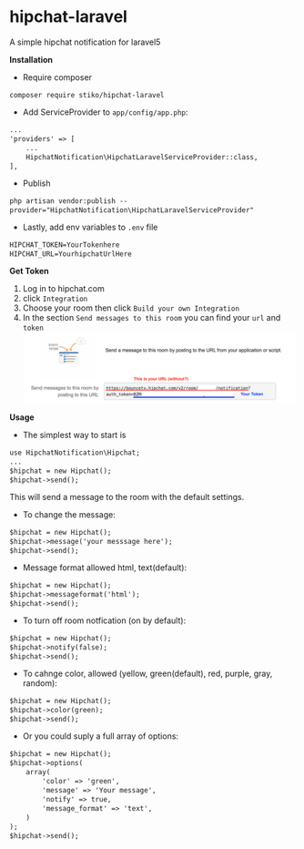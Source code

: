 # hipchat-laravel
A simple hipchat notification for laravel5


**Installation**
- Require composer 
```
composer require stiko/hipchat-laravel
```

- Add ServiceProvider to `app/config/app.php`:
```
...
'providers' => [
    ...
    HipchatNotification\HipchatLaravelServiceProvider::class,
],
```
- Publish
```
php artisan vendor:publish --provider="HipchatNotification\HipchatLaravelServiceProvider"
```
- Lastly, add env variables to `.env` file
```
HIPCHAT_TOKEN=YourTokenhere
HIPCHAT_URL=YourhipchatUrlHere
```
**Get Token**
1. Log in to hipchat.com 
2.  click `Integration`
3. Choose your room then click `Build your own Integration`
4. In the section `Send messages to this room` you can find your `url` and `token`
![Hipchat url and token](img/hipchat.png)

**Usage**
- The simplest way to start is
```
use HipchatNotification\Hipchat;
...
$hipchat = new Hipchat();
$hipchat->send();
```
This will send a message to the room with the default settings.

- To change the message:
```
$hipchat = new Hipchat();
$hipchat->message('your messsage here');
$hipchat->send();
```

- Message format allowed html, text(default):
```
$hipchat = new Hipchat();
$hipchat->messageformat('html');
$hipchat->send();
```
- To turn off room notfication (on by default):
```
$hipchat = new Hipchat();
$hipchat->notify(false);
$hipchat->send();
```

- To cahnge color, allowed (yellow, green(default), red, purple, gray, random):
```
$hipchat = new Hipchat();
$hipchat->color(green);
$hipchat->send();

```

- Or you could suply a full array of options:
```
$hipchat = new Hipchat();
$hipchat->options(
	array(
		'color' => 'green',
		'message' => 'Your message',
		'notify' => true,
		'message_format' => 'text',
	)
);
$hipchat->send();

```

